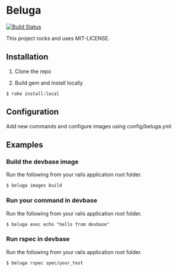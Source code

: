 # Beluga

[![Build Status](https://travis-ci.org/johnny-lai/beluga.svg?branch=master)](https://travis-ci.org/johnny-lai/beluga)

This project rocks and uses MIT-LICENSE.

## Installation

1. Clone the repo

2. Build gem and install locally
  ```
  $ rake install:local
  ```

## Configuration

Add new commands and configure images using config/beluga.yml

## Examples

### Build the devbase image

Run the following from your rails application root folder.
```
$ beluga images build
```

### Run your command in devbase

Run the following from your rails application root folder.
```
$ beluga exec echo "hello from devbase"
```

### Run rspec in devbase

Run the following from your rails application root folder.
```
$ beluga rspec spec/your_test
```
